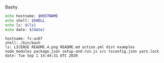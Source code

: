 
Bashy

``` bash
echo hostname: $HOSTNAME
echo shell: $SHELL
echo ls: $(ls)
echo date: $(date)
```

``` markdown-code-runner output
hostname: fv-az67
shell: /bin/bash
ls: LICENSE README.4.png README.md action.yml dist examples node_modules package.json setup-and-run.js src tsconfig.json yarn.lock
date: Tue Sep 1 14:44:31 UTC 2020
```
